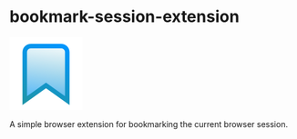 bookmark-session-extension
==================================

!["bookmark-session-extension"](images/icon128.png)

A simple browser extension for bookmarking the current browser session.
